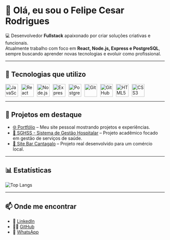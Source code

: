 # 👋 Olá, eu sou o Felipe Cesar Rodrigues

💻 Desenvolvedor **Fullstack** apaixonado por criar soluções criativas e funcionais.  
Atualmente trabalho com foco em **React, Node.js, Express e PostgreSQL**, sempre buscando aprender novas tecnologias e evoluir como profissional.  

---

## 🚀 Tecnologias que utilizo
<div style="display: flex; gap: 10px; flex-wrap: wrap;">
  <img src="https://cdn.jsdelivr.net/gh/devicons/devicon/icons/javascript/javascript-original.svg" width="40" height="40" alt="JavaScript"/>
  <img src="https://cdn.jsdelivr.net/gh/devicons/devicon/icons/react/react-original.svg" width="40" height="40" alt="React"/>
  <img src="https://cdn.jsdelivr.net/gh/devicons/devicon/icons/nodejs/nodejs-original.svg" width="40" height="40" alt="Node.js"/>
  <img src="https://cdn.jsdelivr.net/gh/devicons/devicon/icons/express/express-original.svg" width="40" height="40" alt="Express"/>
  <img src="https://cdn.jsdelivr.net/gh/devicons/devicon/icons/postgresql/postgresql-original.svg" width="40" height="40" alt="PostgreSQL"/>
  <img src="https://cdn.jsdelivr.net/gh/devicons/devicon/icons/git/git-original.svg" width="40" height="40" alt="Git"/>
  <img src="https://cdn.jsdelivr.net/gh/devicons/devicon/icons/github/github-original.svg" width="40" height="40" alt="GitHub"/>
  <img src="https://cdn.jsdelivr.net/gh/devicons/devicon/icons/html5/html5-original.svg" width="40" height="40" alt="HTML5"/>
  <img src="https://cdn.jsdelivr.net/gh/devicons/devicon/icons/css3/css3-original.svg" width="40" height="40" alt="CSS3"/>
</div>

---

## 📌 Projetos em destaque
- [🌐 Portfólio](https://portfolio-1-0-steel.vercel.app/) – Meu site pessoal mostrando projetos e experiências.  
- [🏥 SGHSS - Sistema de Gestão Hospitalar](https://github.com/Kiy0p0N/projeto-multidisciplinar-frontend) – Projeto acadêmico focado em gestão de serviços de saúde.  
- [🍻 Site Bar Cantagalo](https://github.com/Kiy0p0N/sabor-da-ro-a) – Projeto real desenvolvido para um comércio local.  

---

## 📊 Estatísticas
![Top Langs](https://github-readme-stats.vercel.app/api/top-langs/?username=Kiy0p0N&layout=compact&theme=radical)

---

## 📫 Onde me encontrar
- 💼 [LinkedIn](https://www.linkedin.com/in/felipe-cesar-rodrigues/)
- 🧑‍💻 [GitHub](https://github.com/Kiy0p0N)
- 📱 [WhatsApp](https://wa.me/5535910144269)
